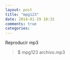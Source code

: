 ```yaml
---
layout: post
title: "mpg123"
date: 2014-01-29 18:32
comments: true
categories: 
---
```

Reproducir mp3

>$ mpg123 archivo.mp3

